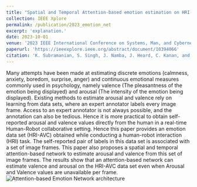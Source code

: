 ```yaml
---
title: "Spatial and Temporal Attention-based emotion estimation on HRI-AVC dataset"
collection: IEEE Xplore
permalink: /publication/2023_emotion_net
excerpt: 'explanation.'
date: 2023-10-01
venue: '2023 IEEE International Conference on Systems, Man, and Cybernetics (SMC)'
paperurl: 'https://ieeexplore.ieee.org/abstract/document/10394066'
citation: 'K. Subramanian, S. Singh, J. Namba, J. Heard, C. Kanan, and F. Sahin, "Spatial and Temporal Attention-Based Emotion Estimation on HRI-AVC Dataset," 2023 IEEE International Conference on Systems, Man, and Cybernetics (SMC), Honolulu, Oahu, HI, USA, 2023, pp. 4895-4900, doi: 10.1109/SMC53992.2023.10394066.'
---
```

Many attempts have been made at estimating discrete emotions (calmness, anxiety, boredom, surprise, anger) and continuous emotional measures commonly used in psychology, namely valence (The pleasantness of the emotion being displayed) and arousal (The intensity of the emotion being displayed). Existing methods to estimate arousal and valence rely on learning from data sets, where an expert annotator labels every image frame. Access to an expert annotator is not always possible, and the annotation can also be tedious. Hence it is more practical to obtain self-reported arousal and valence values directly from the human in a real-time Human-Robot collaborative setting. Hence this paper provides an emotion data set (HRI-AVC) obtained while conducting a human-robot interaction (HRI) task. The self-reported pair of labels in this data set is associated with a set of image frames. This paper also proposes a spatial and temporal attention-based network to estimate arousal and valence from this set of image frames. The results show that an attention-based network can estimate valence and arousal on the HRI-AVC data set even when Arousal and Valence values are unavailable per frame.
![Attention-based Emotion Network architecture](\../images/aggregator_net_updated.png)